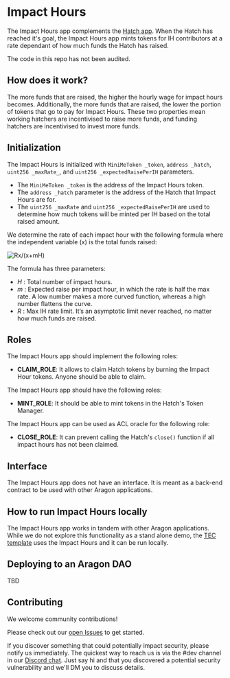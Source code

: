 # Impact Hours

The Impact Hours app complements the [Hatch app](https://github.com/tecommons/hatch-app). When the Hatch has reached it's goal, the Impact Hours app mints tokens for IH contributors at a rate dependant of how much funds the Hatch has raised.

The code in this repo has not been audited.

## How does it work?

The more funds that are raised, the higher the hourly wage for impact hours becomes. Additionally, the more funds that are raised, the lower the portion of tokens that go to pay for Impact Hours. These two properties mean working hatchers are incentivised to raise more funds, and funding hatchers are incentivised to invest more funds.

## Initialization

The Impact Hours is initialized with `MiniMeToken _token`, `address _hatch`, `uint256 _maxRate_`, and `uint256 _expectedRaisePerIH` parameters.
- The `MiniMeToken _token` is the address of the Impact Hours token.
- The `address _hatch` parameter is the address of the Hatch that Impact Hours are for.
- The `uint256 _maxRate` and `uint256 _expectedRaisePerIH` are used to determine how much tokens will be minted per IH based on the total raised amount.

We determine the rate of each impact hour with the following formula where the independent variable (x) is the total funds raised:

![R*x/(x+m*H)](https://forum.tecommons.org/uploads/default/original/1X/ed187f4401c6a8901199a6bf1e5916eec597905d.png)

The formula has three parameters:
* _H_ : Total number of impact hours.
* _m_ : Expected raise per impact hour, in which the rate is half the max rate. A low number makes a more curved function, whereas a high number flattens the curve.
* _R_ : Max IH rate limit. It’s an asymptotic limit never reached, no matter how much funds are raised.

## Roles

The Impact Hours app should implement the following roles:
- **CLAIM_ROLE**: It allows to claim Hatch tokens by burning the Impact Hour tokens. Anyone should be able to claim.

The Impact Hours app should have the following roles:
- **MINT_ROLE**: It should be able to mint tokens in the Hatch's Token Manager.

The Impact Hours app can be used as ACL oracle for the following role:
- **CLOSE_ROLE**: It can prevent calling the Hatch's `close()` function if all impact hours has not been claimed.

## Interface

The Impact Hours app does not have an interface. It is meant as a back-end contract to be used with other Aragon applications.

## How to run Impact Hours locally

The Impact Hours app works in tandem with other Aragon applications. While we do not explore this functionality as a stand alone demo, the [TEC template](https://github.com/TECommons/tec-template) uses the Impact Hours and it can be run locally.

## Deploying to an Aragon DAO

TBD

## Contributing

We welcome community contributions!

Please check out our [open Issues](https://github.com/TECommons/impact-hours/issues) to get started.

If you discover something that could potentially impact security, please notify us immediately. The quickest way to reach us is via the #dev channel in our [Discord chat](https://discord.gg/n58U4hA). Just say hi and that you discovered a potential security vulnerability and we'll DM you to discuss details.
